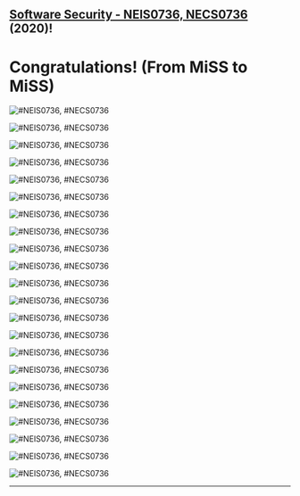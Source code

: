 ## **[Software Security - NEIS0736, NECS0736](../) (2020)**!

# Congratulations! (From MiSS to MiSS)

![](/2020/Congrats/VuttawatU-congrats-qr-code.png "#NEIS0736, #NECS0736")

![](/2020/Congrats/SaranK-qr-cong.png "#NEIS0736, #NECS0736")

![](/2020/Congrats/Bhoomjit-qr-code.png "#NEIS0736, #NECS0736")

![](/2020/Congrats/Congrats-Fareed.png "#NEIS0736, #NECS0736")

![](/2020/Congrats/sanchat-qr-code.png "#NEIS0736, #NECS0736")

![](/2020/Congrats/Theerapong-qr-code.png "#NEIS0736, #NECS0736")

![](/2020/Congrats/Athiporn-qr-code.png "#NEIS0736, #NECS0736")

![](/2020/Congrats/Phureephat.png "#NEIS0736, #NECS0736")

![](/2020/Congrats/Piyawit.k-qr-code.png "#NEIS0736, #NECS0736")

![](/2020/Congrats/Thanakorn-qr-code.png "#NEIS0736, #NECS0736")

![](/2020/Congrats/Jaray-qr-code.png "#NEIS0736, #NECS0736")

![](/2020/Congrats/Ekawut-qr-code.png "#NEIS0736, #NECS0736")

![](/2020/Congrats/Anan-qr-code.jpg "#NEIS0736, #NECS0736")

![](/2020/Congrats/Soontorn-qr-code-2.png "#NEIS0736, #NECS0736")

![](/2020/Congrats/QRtiger2.png "#NEIS0736, #NECS0736")

![](/2020/Congrats/Sakarin-QR-Code.png "#NEIS0736, #NECS0736")

![](/2020/Congrats/Icesuntisuk-qr-code.png "#NEIS0736, #NECS0736")

![](/2020/Congrats/supattra_qr-code.png "#NEIS0736, #NECS0736")

![](/2020/Congrats/keaittisak_congrat.png "#NEIS0736, #NECS0736")

![](/2020/Congrats/Nattapong-Ketkaew-qr.png "#NEIS0736, #NECS0736")

![](/2020/Congrats/Conglatulation-Wasupol.png "#NEIS0736, #NECS0736")

![](/2020/Congrats/MaykinW.png "#NEIS0736, #NECS0736")

---

